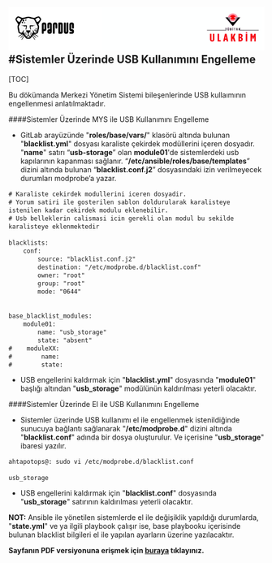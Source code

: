 ![ULAKBIM](../img/ulakbim.jpg)
#Sistemler Üzerinde USB Kullanımını Engelleme
------

[TOC]


Bu dökümanda Merkezi Yönetim Sistemi bileşenlerinde USB kullaımının engellenmesi anlatılmaktadır.

####Sistemler Üzerinde MYS ile USB Kullanımını Engelleme

* GitLab arayüzünde "**roles/base/vars/**" klasörü altında bulunan "**blacklist.yml**" dosyası karaliste çekirdek modüllerini içeren dosyadır. "**name**" satırı “**usb-storage**” olan **module01**'de sistemlerdeki usb kapılarının kapanması sağlanır. “**/etc/ansible/roles/base/templates**” dizini altında bulunan “**blacklist.conf.j2**” dosyasındaki izin verilmeyecek durumları modprobe’a yazar.

```
# Karaliste cekirdek modullerini iceren dosyadir.
# Yorum satiri ile gosterilen sablon doldurularak karalisteye istenilen kadar cekirdek modulu eklenebilir.
# Usb belleklerin calismasi icin gerekli olan modul bu sekilde karalisteye eklenmektedir

blacklists:
    conf:
        source: "blacklist.conf.j2"
        destination: "/etc/modprobe.d/blacklist.conf"
        owner: "root"
        group: "root"
        mode: "0644"


base_blacklist_modules:
    module01:
        name: "usb_storage"
        state: "absent"
#    moduleXX:
#        name:
#        state:
```

* USB engellerini kaldırmak için "**blacklist.yml**" dosyasında "**module01**" başlığı altından "**usb_storage**" modülünün kaldırılması yeterli olacaktır.

####Sistemler Üzerinde El ile USB Kullanımını Engelleme

* Sistemler üzerinde USB kullanımı el ile engellenmek istenildiğinde sunucuya bağlantı sağlanarak "**/etc/modprobe.d**" dizini altında "**blacklist.conf**" adında bir dosya oluşturulur. Ve içerisine "**usb_storage**" ibaresi yazılır.
```
ahtapotops@: sudo vi /etc/modprobe.d/blacklist.conf

usb_storage
```

* USB engellerini kaldırmak için "**blacklist.conf**" dosyasında "**usb_storage**" satırının kaldırılması yeterli olacaktır.

**NOT:** Ansible ile yönetilen sistemlerde el ile değişiklik yapıldığı durumlarda, "**state.yml**" ve ya ilgili playbook çalışır ise, base playbooku içerisinde bulunan blacklist bilgileri el ile yapılan ayarların üzerine yazılacaktır.

**Sayfanın PDF versiyonuna erişmek için [buraya](usbengelleme.pdf) tıklayınız.**
